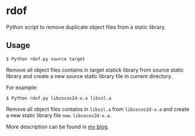 # rdof
Python script to remove duplicate object files from a static library.

## Usage

    $ Python rdof.py source target

Remove all object files contains in target statick library from source static library and create a new source static library file in current directory.

For example:

    $ Python rdof.py libcocos2d-x.a libssl.a

Remove all object files contains in `libssl.a` from `libcocos2d-x.a` and create a new static library file `new.libcocos2d-x.a`.

More description can be found in [my blog](http://guojiubo.com).
